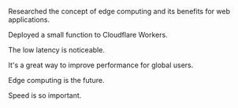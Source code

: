 Researched the concept of edge computing and its benefits for web applications.

Deployed a small function to Cloudflare Workers.

The low latency is noticeable.

It's a great way to improve performance for global users.

Edge computing is the future.

Speed is so important.